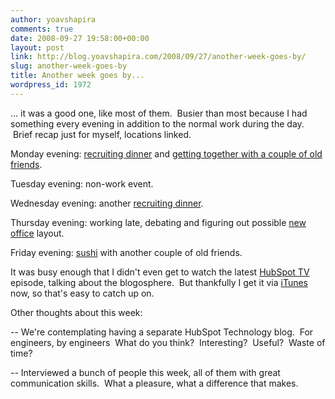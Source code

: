 ```yaml
---
author: yoavshapira
comments: true
date: 2008-09-27 19:58:00+00:00
layout: post
link: http://blog.yoavshapira.com/2008/09/27/another-week-goes-by/
slug: another-week-goes-by
title: Another week goes by...
wordpress_id: 1972
---
```


... it was a good one, like most of them.  Busier than most because I had something every evening in addition to the normal work during the day.  Brief recap just for myself, locations linked.  
  
Monday evening: [recruiting dinner](http://www.cambrew.com/) and [getting together with a couple of old friends](http://flattopjohnnys.com/).

  
Tuesday evening: non-work event.  
  
Wednesday evening: another [recruiting dinner](http://thesimilans.com/).  
  
Thursday evening: working late, debating and figuring out possible [new office](http://www.cictr.com/) layout.  
  
Friday evening: [sushi](http://www.maluken.com/) with another couple of old friends.  


  


It was busy enough that I didn't even get to watch the latest [HubSpot TV](http://blog.hubspot.com/video) episode, talking about the blogosphere.  But thankfully I get it via [iTunes](http://phobos.apple.com/WebObjects/MZStore.woa/wa/viewPodcast?id=291345451) now, so that's easy to catch up on.

  


Other thoughts about this week:

  


-- We're contemplating having a separate HubSpot Technology blog.  For engineers, by engineers  What do you think?  Interesting?  Useful?  Waste of time?

  


-- Interviewed a bunch of people this week, all of them with great communication skills.  What a pleasure, what a difference that makes.

  


  

